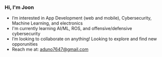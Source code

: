 ### Hi, I'm Joon<br/>
* I’m interested in App Development (web and mobile), Cybersecurity, Machine Learning, and electronics <br/>
* I'm currently learning AI/ML, ROS, and offensive/defensive cybersecurity <br/>
* I’m looking to collaborate on anything! Looking to explore and find new opporunities <br/>
* Reach me at: aduno7647@gmail.com
